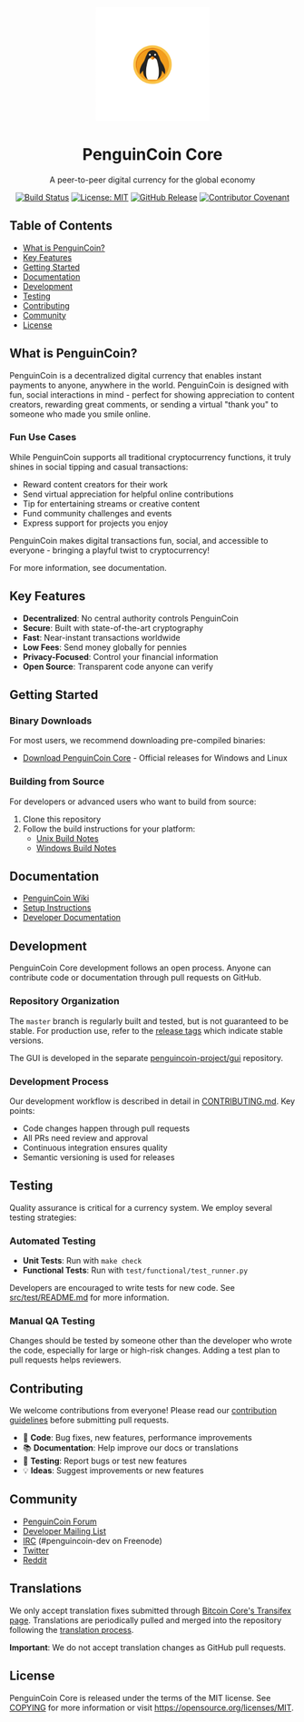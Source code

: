<div align="center">
  <img src="doc/images/penguincoin-logo.png" alt="PenguinCoin Logo" width="200"/>
  <h1>PenguinCoin Core</h1>
  <p>A peer-to-peer digital currency for the global economy</p>

  [![Build Status](https://travis-ci.org/penguincoin-project/penguincoin.svg?branch=master)](https://travis-ci.org/penguincoin-project/penguincoin)
  [![License: MIT](https://img.shields.io/badge/License-MIT-yellow.svg)](https://opensource.org/licenses/MIT)
  [![GitHub Release](https://img.shields.io/github/release/penguincoin-project/penguincoin.svg)](https://github.com/penguincoin-project/penguincoin/releases)
  [![Contributor Covenant](https://img.shields.io/badge/Contributor%20Covenant-v2.0%20adopted-ff69b4.svg)](CODE_OF_CONDUCT.md)
</div>

## Table of Contents
- [What is PenguinCoin?](#what-is-penguincoin)
- [Key Features](#key-features)
- [Getting Started](#getting-started)
- [Documentation](#documentation)
- [Development](#development)
- [Testing](#testing)
- [Contributing](#contributing)
- [Community](#community)
- [License](#license)

## What is PenguinCoin?

PenguinCoin is a decentralized digital currency that enables instant payments to anyone, anywhere in the world. PenguinCoin is designed with fun, social interactions in mind - perfect for showing appreciation to content creators, rewarding great comments, or sending a virtual "thank you" to someone who made you smile online.

### Fun Use Cases

While PenguinCoin supports all traditional cryptocurrency functions, it truly shines in social tipping and casual transactions:

- Reward content creators for their work
- Send virtual appreciation for helpful online contributions
- Tip for entertaining streams or creative content
- Fund community challenges and events
- Express support for projects you enjoy

PenguinCoin makes digital transactions fun, social, and accessible to everyone - bringing a playful twist to cryptocurrency!

For more information, see documentation.

## Key Features

- **Decentralized**: No central authority controls PenguinCoin
- **Secure**: Built with state-of-the-art cryptography
- **Fast**: Near-instant transactions worldwide
- **Low Fees**: Send money globally for pennies
- **Privacy-Focused**: Control your financial information
- **Open Source**: Transparent code anyone can verify

## Getting Started

### Binary Downloads

For most users, we recommend downloading pre-compiled binaries:

- [Download PenguinCoin Core](https://penguincoin.org/downloads) - Official releases for Windows and Linux

### Building from Source

For developers or advanced users who want to build from source:

1. Clone this repository
2. Follow the build instructions for your platform:
   - [Unix Build Notes](doc/build-unix.md)
   - [Windows Build Notes](doc/build-windows.md)

## Documentation

- [PenguinCoin Wiki](https://github.com/penguincoin-project/penguincoin/wiki)
- [Setup Instructions](doc/README.md)
- [Developer Documentation](doc/developer-notes.md)

## Development

PenguinCoin Core development follows an open process. Anyone can contribute code or documentation through pull requests on GitHub.

### Repository Organization

The `master` branch is regularly built and tested, but is not guaranteed to be stable. For production use, refer to the [release tags](https://github.com/penguincoin-project/penguincoin/tags) which indicate stable versions.

The GUI is developed in the separate [penguincoin-project/gui](https://github.com/penguincoin-project/gui) repository.

### Development Process

Our development workflow is described in detail in [CONTRIBUTING.md](CONTRIBUTING.md). Key points:

- Code changes happen through pull requests
- All PRs need review and approval
- Continuous integration ensures quality
- Semantic versioning is used for releases

## Testing

Quality assurance is critical for a currency system. We employ several testing strategies:

### Automated Testing

- **Unit Tests**: Run with `make check`
- **Functional Tests**: Run with `test/functional/test_runner.py`

Developers are encouraged to write tests for new code. See [src/test/README.md](src/test/README.md) for more information.

### Manual QA Testing

Changes should be tested by someone other than the developer who wrote the code, especially for large or high-risk changes. Adding a test plan to pull requests helps reviewers.

## Contributing

We welcome contributions from everyone! Please read our [contribution guidelines](CONTRIBUTING.md) before submitting pull requests.

- 👾 **Code**: Bug fixes, new features, performance improvements
- 📚 **Documentation**: Help improve our docs or translations
- 🧪 **Testing**: Report bugs or test new features
- 💡 **Ideas**: Suggest improvements or new features

## Community

- [PenguinCoin Forum](https://forum.penguincoin.org)
- [Developer Mailing List](https://groups.google.com/forum/#!forum/penguincoin-dev)
- [IRC](irc://irc.freenode.net/penguincoin-dev) (#penguincoin-dev on Freenode)
- [Twitter](https://twitter.com/PenguinCoinOrg)
- [Reddit](https://reddit.com/r/penguincoin)

## Translations

We only accept translation fixes submitted through [Bitcoin Core's Transifex page](https://www.transifex.com/projects/p/bitcoin/). Translations are periodically pulled and merged into the repository following the [translation process](doc/translation_process.md).

**Important**: We do not accept translation changes as GitHub pull requests.

## License

PenguinCoin Core is released under the terms of the MIT license. See [COPYING](COPYING) for more information or visit https://opensource.org/licenses/MIT.
